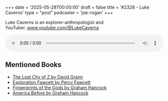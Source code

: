 +++
date = '2025-05-28T00:00:00'
draft = false
title = '#2328 - Luke Caverns'
type = "post"
podcaster = 'joe-rogan'
+++

Luke Caverns is an explorer-anthropologist and YouTuber. www.youtube.com/@LukeCaverns


<audio controls style="width: 100%; max-width: 800px;">
  <source src="https://traffic.megaphone.fm/GLT4748737976.mp3?updated=1748451821" type="audio/mpeg">
  Your browser does not support the audio element.
</audio>

## Mentioned Books

- [The Lost City of Z by David Grann](https://www.amazon.com/s?k=The+Lost+City+of+Z+by+David+Grann&tag=podcaststoboo-20)
- [Exploration Fawcett by Percy Fawcett](https://www.amazon.com/s?k=Exploration+Fawcett+by+Percy+Fawcett&tag=podcaststoboo-20)
- [Fingerprints of the Gods by Graham Hancock](https://www.amazon.com/s?k=Fingerprints+of+the+Gods+by+Graham+Hancock&tag=podcaststoboo-20)
- [America Before by Graham Hancock](https://www.amazon.com/s?k=America+Before+by+Graham+Hancock&tag=podcaststoboo-20)